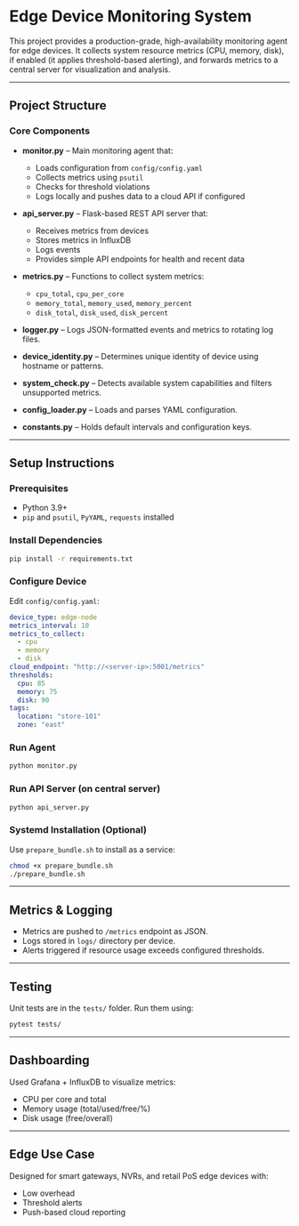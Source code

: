 # Edge Device Monitoring System

This project provides a production-grade, high-availability monitoring agent for edge devices. It collects system resource metrics (CPU, memory, disk), if enabled  (it applies threshold-based alerting), and forwards metrics to a central server for visualization and analysis.

---

## Project Structure

### Core Components

- **monitor.py** – Main monitoring agent that:
  - Loads configuration from `config/config.yaml`
  - Collects metrics using `psutil`
  - Checks for threshold violations
  - Logs locally and pushes data to a cloud API if configured

- **api_server.py** – Flask-based REST API server that:
  - Receives metrics from devices
  - Stores metrics in InfluxDB
  - Logs events
  - Provides simple API endpoints for health and recent data

- **metrics.py** – Functions to collect system metrics:
  - `cpu_total`, `cpu_per_core`
  - `memory_total`, `memory_used`, `memory_percent`
  - `disk_total`, `disk_used`, `disk_percent`

- **logger.py** – Logs JSON-formatted events and metrics to rotating log files.

- **device_identity.py** – Determines unique identity of device using hostname or patterns.

- **system_check.py** – Detects available system capabilities and filters unsupported metrics.

- **config_loader.py** – Loads and parses YAML configuration.

- **constants.py** – Holds default intervals and configuration keys.

---

## Setup Instructions

### Prerequisites
- Python 3.9+
- `pip` and `psutil`, `PyYAML`, `requests` installed

### Install Dependencies
```bash
pip install -r requirements.txt
```

### Configure Device
Edit `config/config.yaml`:
```yaml
device_type: edge-node
metrics_interval: 10
metrics_to_collect:
  - cpu
  - memory
  - disk
cloud_endpoint: "http://<server-ip>:5001/metrics"
thresholds:
  cpu: 85
  memory: 75
  disk: 90
tags:
  location: "store-101"
  zone: "east"
```

### Run Agent
```bash
python monitor.py
```

### Run API Server (on central server)
```bash
python api_server.py
```

### Systemd Installation (Optional)
Use `prepare_bundle.sh` to install as a service:
```bash
chmod +x prepare_bundle.sh
./prepare_bundle.sh
```

---

##  Metrics & Logging

- Metrics are pushed to `/metrics` endpoint as JSON.
- Logs stored in `logs/` directory per device.
- Alerts triggered if resource usage exceeds configured thresholds.

---

## Testing
Unit tests are in the `tests/` folder. Run them using:
```bash
pytest tests/
```

---

## Dashboarding
Used Grafana + InfluxDB to visualize metrics:
- CPU per core and total
- Memory usage (total/used/free/%)
- Disk usage (free/overall)

---

## Edge Use Case
Designed for smart gateways, NVRs, and retail PoS edge devices with:
- Low overhead
- Threshold alerts
- Push-based cloud reporting


